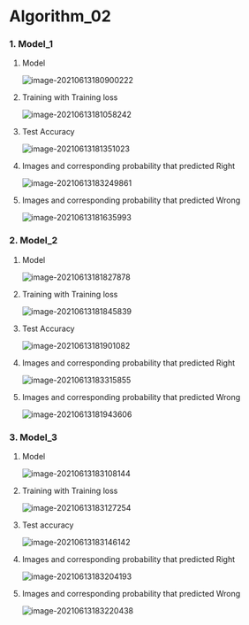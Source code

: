 # Algorithm_02

### 1.  Model_1

1. Model

   ![image-20210613180900222](C:\Users\sonhy\AppData\Roaming\Typora\typora-user-images\image-20210613180900222.png)

2. Training with Training loss

   ![image-20210613181058242](C:\Users\sonhy\AppData\Roaming\Typora\typora-user-images\image-20210613181058242.png)

3. Test Accuracy

   ![image-20210613181351023](C:\Users\sonhy\AppData\Roaming\Typora\typora-user-images\image-20210613181351023.png)

4. Images and corresponding probability that predicted Right

   ![image-20210613183249861](C:\Users\sonhy\AppData\Roaming\Typora\typora-user-images\image-20210613183249861.png)

5. Images and corresponding probability that predicted Wrong

   ![image-20210613181635993](C:\Users\sonhy\AppData\Roaming\Typora\typora-user-images\image-20210613181635993.png)

### 2. Model_2

1. Model

   ![image-20210613181827878](C:\Users\sonhy\AppData\Roaming\Typora\typora-user-images\image-20210613181827878.png)

2. Training with Training loss

   ![image-20210613181845839](C:\Users\sonhy\AppData\Roaming\Typora\typora-user-images\image-20210613181845839.png)

3. Test Accuracy

   ![image-20210613181901082](C:\Users\sonhy\AppData\Roaming\Typora\typora-user-images\image-20210613181901082.png)

4. Images and corresponding probability that predicted Right

   ![image-20210613183315855](C:\Users\sonhy\AppData\Roaming\Typora\typora-user-images\image-20210613183315855.png)

5. Images and corresponding probability that predicted Wrong

   ![image-20210613181943606](C:\Users\sonhy\AppData\Roaming\Typora\typora-user-images\image-20210613181943606.png)

### 3. Model_3

1. Model

   ![image-20210613183108144](C:\Users\sonhy\AppData\Roaming\Typora\typora-user-images\image-20210613183108144.png)

2. Training with Training loss

   ![image-20210613183127254](C:\Users\sonhy\AppData\Roaming\Typora\typora-user-images\image-20210613183127254.png)

3. Test accuracy

   ![image-20210613183146142](C:\Users\sonhy\AppData\Roaming\Typora\typora-user-images\image-20210613183146142.png)

4. Images and corresponding probability that predicted Right

   ![image-20210613183204193](C:\Users\sonhy\AppData\Roaming\Typora\typora-user-images\image-20210613183204193.png)

5. Images and corresponding probability that predicted Wrong

   ![image-20210613183220438](C:\Users\sonhy\AppData\Roaming\Typora\typora-user-images\image-20210613183220438.png)

